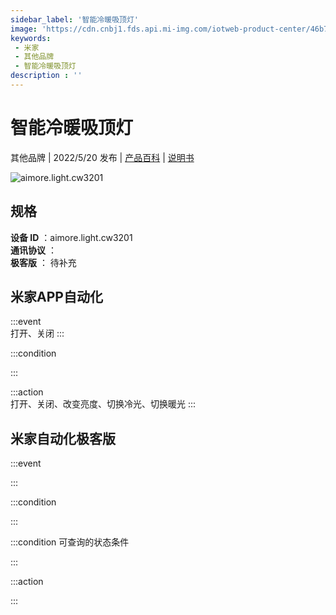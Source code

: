 ```yaml
---
sidebar_label: '智能冷暖吸顶灯'
image: 'https://cdn.cnbj1.fds.api.mi-img.com/iotweb-product-center/46b7b897349cb46e53db6782535374cf_1649759462848.png?GalaxyAccessKeyId=AKVGLQWBOVIRQ3XLEW&Expires=9223372036854775807&Signature=vdh8pots5MzKLU9f3WV+AvRrM/U='
keywords: 
 - 米家
 - 其他品牌
 - 智能冷暖吸顶灯
description : ''
---
```

# 智能冷暖吸顶灯

其他品牌 | 2022/5/20 发布 | [产品百科](https://home.mi.com/webapp/content/baike/product/index.html?model=aimore.light.cw3201/) | [说明书](https://home.mi.com/views/introduction.html?model=aimore.light.cw3201&region=cn)

![aimore.light.cw3201](https://cdn.cnbj1.fds.api.mi-img.com/iotweb-product-center/46b7b897349cb46e53db6782535374cf_1649759462848.png?GalaxyAccessKeyId=AKVGLQWBOVIRQ3XLEW&Expires=9223372036854775807&Signature=vdh8pots5MzKLU9f3WV+AvRrM/U=)

## 规格  
> 
**设备 ID** ：aimore.light.cw3201  
**通讯协议** ：  
**极客版**  ： 待补充 


## 米家APP自动化  

:::event  
打开、关闭
:::

:::condition  

:::

:::action   
打开、关闭、改变亮度、切换冷光、切换暖光
:::

## 米家自动化极客版  

:::event  

:::

:::condition  

:::

:::condition 可查询的状态条件  

:::

:::action  

:::

        
